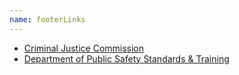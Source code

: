 ```yaml
---
name: footerLinks
---
```


- [Criminal Justice Commission](https://www.oregon.gov/cjc)
- [Department of Public Safety Standards & Training](https://www.oregon.gov/dpsst/cpe)
